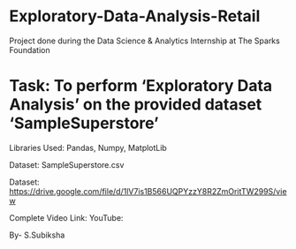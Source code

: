 # Exploratory-Data-Analysis-Retail

Project done during the Data Science & Analytics Internship at The Sparks Foundation 

# Task: To perform ‘Exploratory Data Analysis’ on the provided dataset ‘SampleSuperstore’

Libraries Used: Pandas, Numpy, MatplotLib

Dataset: SampleSuperstore.csv

Dataset: https://drive.google.com/file/d/1lV7is1B566UQPYzzY8R2ZmOritTW299S/view

Complete Video Link: YouTube:

By- S.Subiksha
